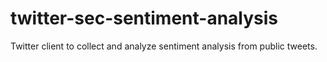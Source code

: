 # twitter-sec-sentiment-analysis
Twitter client to collect and analyze sentiment analysis from public tweets.
